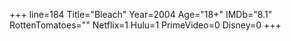 +++
line=184
Title="Bleach"
Year=2004
Age="18+"
IMDb="8.1"
RottenTomatoes=""
Netflix=1
Hulu=1
PrimeVideo=0
Disney=0
+++

